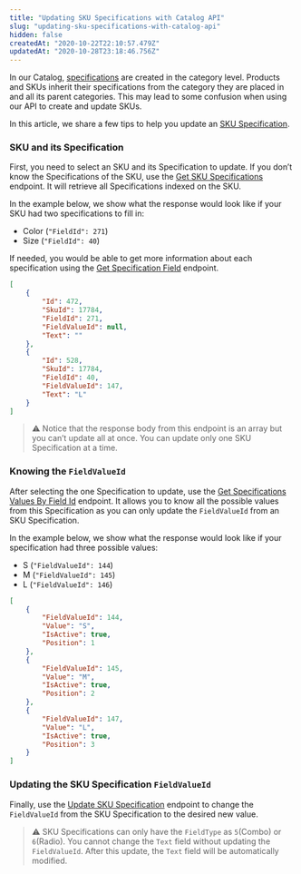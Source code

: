 ```yaml
---
title: "Updating SKU Specifications with Catalog API"
slug: "updating-sku-specifications-with-catalog-api"
hidden: false
createdAt: "2020-10-22T22:10:57.479Z"
updatedAt: "2020-10-28T23:18:46.756Z"
---
```

In our Catalog, [specifications](https://help.vtex.com/tracks/catalog-101--5AF0XfnjfWeopIFBgs3LIQ/2NQoBv8m4Yz3oQaLgDRagP#) are created in the category level. Products and SKUs inherit their specifications from the category they are placed in and all its parent categories. This may lead to some confusion when using our API to create and update SKUs.

In this article, we share a few tips to help you update an [SKU Specification](https://help.vtex.com/tracks/catalog-101--5AF0XfnjfWeopIFBgs3LIQ/2NQoBv8m4Yz3oQaLgDRagP#sku-specifications).

### SKU and its Specification

First, you need to select an SKU and its Specification to update. If you don’t know the Specifications of the SKU, use the [Get SKU Specifications](https://developers.vtex.com/docs/api-reference/catalog-api#get-/api/catalog/pvt/stockkeepingunit/-skuId-/specification) endpoint. It will retrieve all Specifications indexed on the SKU.

In the example below, we show what the response would look like if your SKU had two specifications to fill in:

- Color (`"FieldId": 271`)
- Size (`"FieldId": 40`)

If needed, you would be able to get more information about each specification using the [Get Specification Field](https://developers.vtex.com/docs/api-reference/catalog-api#get-/api/catalog_system/pub/specification/fieldGet/-fieldId-) endpoint.

```json
[
    {
        "Id": 472,
        "SkuId": 17784,
        "FieldId": 271,
        "FieldValueId": null,
        "Text": ""
    },
    {
        "Id": 528,
        "SkuId": 17784,
        "FieldId": 40,
        "FieldValueId": 147,
        "Text": "L"
    }
]
```

> ⚠️ Notice that the response body from this endpoint is an array but you can’t update all at once. You can update only one SKU Specification at a time.

### Knowing the `FieldValueId`

After selecting the one Specification to update, use the [Get Specifications Values By Field Id](https://developers.vtex.com/docs/api-reference/catalog-api#get-/api/catalog_system/pub/specification/fieldvalue/-fieldId-) endpoint. It allows you to know all the possible values from this Specification as you can only update the `FieldValueId` from an SKU Specification.

In the example below, we show what the response would look like if your specification had three possible values:

- S (`"FieldValueId": 144`)
- M (`"FieldValueId": 145`)
- L (`"FieldValueId": 146`)

```json
[
    {
        "FieldValueId": 144,
        "Value": "S",
        "IsActive": true,
        "Position": 1
    },
    {
        "FieldValueId": 145,
        "Value": "M",
        "IsActive": true,
        "Position": 2
    },
    {
        "FieldValueId": 147,
        "Value": "L",
        "IsActive": true,
        "Position": 3
    }
]
```

### Updating the SKU Specification `FieldValueId`

Finally, use the [Update SKU Specification](https://developers.vtex.com/docs/api-reference/catalog-api#put-/api/catalog/pvt/stockkeepingunit/-skuId-/specification) endpoint to change the `FieldValueId` from the SKU Specification to the desired new value.
> ⚠️ SKU Specifications can only have the `FieldType` as `5`(Combo) or `6`(Radio). You cannot change the `Text` field without updating the `FieldValueId`. After this update, the `Text` field will be automatically modified.

